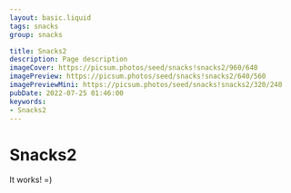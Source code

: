 ```yaml
---
layout: basic.liquid
tags: snacks
group: snacks

title: Snacks2
description: Page description
imageCover: https://picsum.photos/seed/snacks!snacks2/960/640
imagePreview: https://picsum.photos/seed/snacks!snacks2/640/560
imagePreviewMini: https://picsum.photos/seed/snacks!snacks2/320/240
pubDate: 2022-07-25 01:46:00
keywords:
- Snacks2
---
```


# Snacks2

It works! =)
